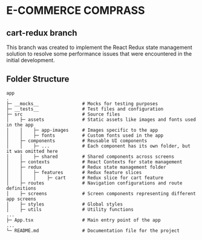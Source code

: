 # E-COMMERCE COMPRASS

## cart-redux branch
This branch was created to implement the React Redux state management solution to resolve some performance issues that were encountered in the initial development.

## Folder Structure

```plainText
app
.
├─ __mocks__                # Mocks for testing purposes
├─ __tests__                # Test files and configuration
├─ src                      # Source files
│    ├─ assets              # Static assets like images and fonts used in the app
│    │    ├─ app-images     # Images specific to the app
│    │    ├─ fonts          # Custom fonts used in the app
│    ├─ components          # Reusable UI components
│    │    ├─ ...            # Each component has its own folder, but it was omitted here
│    │    ├─ shared         # Shared components across screens
│    ├─ contexts            # React Contexts for state management
│    ├─ redux               # Redux state management folder
│    │    ├─ features       # Redux feature slices
│    │    │    ├─ cart      # Redux slice for cart feature
│    ├─ routes              # Navigation configurations and route definitions
│    ├─ screens             # Screen components representing different app screens
│    ├─ styles              # Global styles
│    ├─ utils               # Utility functions
...
├─ App.tsx                  # Main entry point of the app
...
└─ README.md                # Documentation file for the project
```
